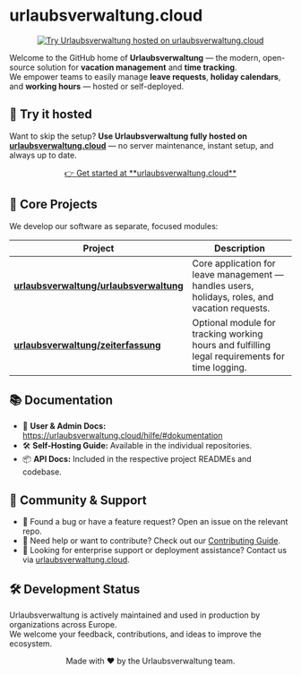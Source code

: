 # urlaubsverwaltung.cloud

<div align="center">
  <a href="https://urlaubsverwaltung.cloud">
    <img src="https://urlaubsverwaltung.cloud/banner-hosted.svg" alt="Try Urlaubsverwaltung hosted on urlaubsverwaltung.cloud" />
  </a>
</div>


Welcome to the GitHub home of **Urlaubsverwaltung** — the modern, open-source solution for **vacation management** and **time tracking**.  
We empower teams to easily manage **leave requests**, **holiday calendars**, and **working hours** — hosted or self-deployed.

## 🚀 Try it hosted

Want to skip the setup? **Use Urlaubsverwaltung fully hosted on [urlaubsverwaltung.cloud](https://urlaubsverwaltung.cloud)** — no server maintenance, instant setup, and always up to date.

<div align="center">
  <a href="https://urlaubsverwaltung.cloud">
    👉 Get started at **urlaubsverwaltung.cloud**
  </a>
</div>

## 🧩 Core Projects

We develop our software as separate, focused modules:

| Project | Description |
|--------|-------------|
| [**urlaubsverwaltung/urlaubsverwaltung**](https://github.com/urlaubsverwaltung/urlaubsverwaltung) | Core application for leave management — handles users, holidays, roles, and vacation requests. |
| [**urlaubsverwaltung/zeiterfassung**](https://github.com/urlaubsverwaltung/zeiterfassung) | Optional module for tracking working hours and fulfilling legal requirements for time logging. |


## 📚 Documentation

- 📖 **User & Admin Docs:** https://urlaubsverwaltung.cloud/hilfe/#dokumentation
- 🛠 **Self-Hosting Guide:** Available in the individual repositories.
- 📦 **API Docs:** Included in the respective project READMEs and codebase.


## 💬 Community & Support

- 🐛 Found a bug or have a feature request? Open an issue on the relevant repo.
- 🤝 Need help or want to contribute? Check out our [Contributing Guide](https://github.com/urlaubsverwaltung/urlaubsverwaltung/blob/main/CONTRIBUTING.md).
- 💼 Looking for enterprise support or deployment assistance? Contact us via [urlaubsverwaltung.cloud](https://urlaubsverwaltung.cloud).


## 🛠️ Development Status

Urlaubsverwaltung is actively maintained and used in production by organizations across Europe.  
We welcome your feedback, contributions, and ideas to improve the ecosystem.

<div align="center">
  Made with ❤️ by the Urlaubsverwaltung team.
</div>

